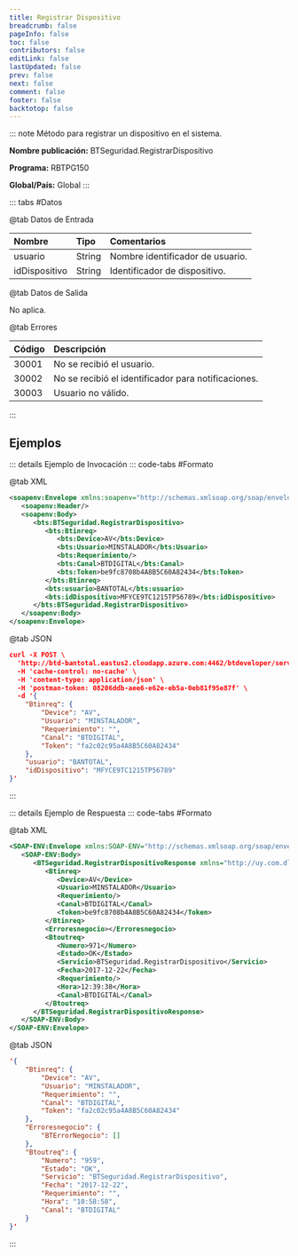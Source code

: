 ```yaml
---
title: Registrar Dispositivo
breadcrumb: false
pageInfo: false
toc: false
contributors: false
editLink: false
lastUpdated: false
prev: false
next: false
comment: false
footer: false
backtotop: false
---
```


<!-- ABRE DATOS DEL MÉTODO -->
::: note Método para registrar un dispositivo en el sistema.

**Nombre publicación:** BTSeguridad.RegistrarDispositivo

**Programa:** RBTPG150

**Global/País:** Global
:::
<!-- CIERRA DATOS DEL MÉTODO -->

<!-- ABRE TABLA DE DATOS -->
::: tabs #Datos 

@tab Datos de Entrada

Nombre | Tipo | Comentarios
:--------- | :--------- | :---------
usuario | String | Nombre identificador de usuario.
idDispositivo | String | Identificador de dispositivo.

@tab Datos de Salida

No aplica.

@tab Errores

Código | Descripción
:--------- | :-----------
30001 | No se recibió el usuario.
30002 | No se recibió el identificador para notificaciones.
30003 | Usuario no válido.
::: 
<!-- CIERRA TABLA DE DATOS -->

## **Ejemplos**

<!-- ABRE EJEMPLO DE INVOCACIÓN -->
::: details Ejemplo de Invocación 
::: code-tabs #Formato

@tab XML
```xml
<soapenv:Envelope xmlns:soapenv="http://schemas.xmlsoap.org/soap/envelope/" xmlns:bts="http://uy.com.dlya.bantotal/BTSOA/">
   <soapenv:Header/>
   <soapenv:Body>
      <bts:BTSeguridad.RegistrarDispositivo>
         <bts:Btinreq>
            <bts:Device>AV</bts:Device>
            <bts:Usuario>MINSTALADOR</bts:Usuario>
            <bts:Requerimiento/>
            <bts:Canal>BTDIGITAL</bts:Canal>
            <bts:Token>be9fc8708b4A8B5C60A82434</bts:Token>
         </bts:Btinreq>
         <bts:usuario>BANTOTAL</bts:usuario>
         <bts:idDispositivo>MFYCE9TC1215TP56789</bts:idDispositivo>
      </bts:BTSeguridad.RegistrarDispositivo>
   </soapenv:Body>
</soapenv:Envelope>
```

@tab JSON
```json
curl -X POST \
  'http://btd-bantotal.eastus2.cloudapp.azure.com:4462/btdeveloper/servlet/com.dlya.bantotal.odwsbt_BTSeguridad?RegistrarDispositivo=' \
  -H 'cache-control: no-cache' \
  -H 'content-type: application/json' \
  -H 'postman-token: 08206ddb-aee6-e62e-eb5a-0eb81f95e87f' \
  -d '{
	"Btinreq": {
		"Device": "AV",
		"Usuario": "MINSTALADOR",
		"Requerimiento": "",
		"Canal": "BTDIGITAL",
		"Token": "fa2c02c95a4A8B5C60A82434"
	},
    "usuario": "BANTOTAL",
    "idDispositivo": "MFYCE9TC1215TP56789"
}'
```
:::
<!-- CIERRA EJEMPLO DE INVOCACIÓN -->

<!-- ABRE EJEMPLO DE RESPUESTA -->
::: details Ejemplo de Respuesta 
::: code-tabs #Formato

@tab XML
```xml
<SOAP-ENV:Envelope xmlns:SOAP-ENV="http://schemas.xmlsoap.org/soap/envelope/" xmlns:xsd="http://www.w3.org/2001/XMLSchema" xmlns:SOAP-ENC="http://schemas.xmlsoap.org/soap/encoding/" xmlns:xsi="http://www.w3.org/2001/XMLSchema-instance">
   <SOAP-ENV:Body>
      <BTSeguridad.RegistrarDispositivoResponse xmlns="http://uy.com.dlya.bantotal/BTSOA/">
         <Btinreq>
            <Device>AV</Device>
            <Usuario>MINSTALADOR</Usuario>
            <Requerimiento/>
            <Canal>BTDIGITAL</Canal>
            <Token>be9fc8708b4A8B5C60A82434</Token>
         </Btinreq>
         <Erroresnegocio></Erroresnegocio>
         <Btoutreq>
            <Numero>971</Numero>
            <Estado>OK</Estado>
            <Servicio>BTSeguridad.RegistrarDispositivo</Servicio>
            <Fecha>2017-12-22</Fecha>
            <Requerimiento/>
            <Hora>12:39:38</Hora>
            <Canal>BTDIGITAL</Canal>
         </Btoutreq>
      </BTSeguridad.RegistrarDispositivoResponse>
   </SOAP-ENV:Body>
</SOAP-ENV:Envelope>
```

@tab JSON
```json
'{
	"Btinreq": {
		"Device": "AV",
		"Usuario": "MINSTALADOR",
		"Requerimiento": "",
		"Canal": "BTDIGITAL",
		"Token": "fa2c02c95a4A8B5C60A82434"
	},
    "Erroresnegocio": {
        "BTErrorNegocio": []
    },
    "Btoutreq": {
        "Numero": "959",
        "Estado": "OK",
        "Servicio": "BTSeguridad.RegistrarDispositivo",
        "Fecha": "2017-12-22",
        "Requerimiento": "",
        "Hora": "10:58:58",
        "Canal": "BTDIGITAL"
    }
}'
```
::: 
<!-- CIERRA EJEMPLO DE RESPUESTA -->